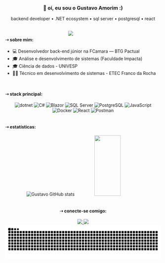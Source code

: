 <h3 align="center">👋 oi, eu sou o Gustavo Amorim :)</h3>
<p align="center"> backend developer • .NET ecosystem • sql server • postgresql • react </p>

<br>

<img align="right" width="300px" src="https://i.pinimg.com/originals/3c/c3/a2/3cc3a2b332e77d64f8a7e388c7aaa2e0.gif"/>


<div align="left">
  <h4> ➝ sobre mim: </h4>
  <ul>
    <li> 💻 Desenvolvedor back-end júnior na FCamara — BTG Pactual </li>
    <li> 🎓 Análise e desenvolvimento de sistemas (Faculdade Impacta) </li>
    <li> 🎓 Ciência de dados - UNIVESP </li>
    <li> 👨‍💻 Técnico em desenvolvimento de sistemas - ETEC Franco da Rocha </li>
  </ul>
</div>

<br>

<h4> ➝ stack principal: </h4>

<div align="center">
  <img alt="dotnet" height="40" src="https://cdn.jsdelivr.net/gh/devicons/devicon@latest/icons/dot-net/dot-net-plain-wordmark.svg" />
  <img alt="C#" height="40" src="https://cdn.jsdelivr.net/gh/devicons/devicon/icons/csharp/csharp-original.svg" />
  <img alt="Blazor" height="40" src="https://upload.wikimedia.org/wikipedia/commons/d/d0/Blazor.png" />
  <img alt="SQL Server" height="40" src="https://cdn.jsdelivr.net/gh/devicons/devicon/icons/microsoftsqlserver/microsoftsqlserver-plain.svg" />
  <img alt="PostgreSQL" height="40" src="https://cdn.jsdelivr.net/gh/devicons/devicon/icons/postgresql/postgresql-original.svg" />
  <img alt="JavaScript" height="40" src="https://cdn.jsdelivr.net/gh/devicons/devicon/icons/javascript/javascript-original.svg" />
  <img alt="Docker" height="40" src="https://cdn.jsdelivr.net/gh/devicons/devicon/icons/docker/docker-original.svg" />
  <img alt="React" height="40" src="https://cdn.jsdelivr.net/gh/devicons/devicon/icons/react/react-original.svg" />
  <img alt="Postman" height="40" src="https://cdn.jsdelivr.net/gh/devicons/devicon/icons/postman/postman-original.svg" />
</div>

<br>

<h4> ➝ estatísticas: </h4>

<div align="center">
  <img width="49%" height="195px" src="https://github-readme-stats.vercel.app/api?username=0GustavoAmorim&show_icons=true&count_private=true&hide_border=true&title_color=58a6ff&icon_color=58a6ff&text_color=c9d1d9&bg_color=0d1117" alt="Gustavo GitHub stats" />
  <img width="41%" height="195px" src="https://github-readme-stats.vercel.app/api/top-langs/?username=0GustavoAmorim&layout=compact&hide_border=true&title_color=58a6ff&text_color=c9d1d9&bg_color=0d1117" />
</div>

<br>

<div align="center">
  <h4> ➝ conecte-se comigo: </h4>
  <a href="https://www.linkedin.com/in/gustavoamorim" target="_blank">
    <img src="https://img.shields.io/badge/LinkedIn-0A66C2?style=for-the-badge&logo=linkedin&logoColor=white"/>
  </a>
  <a href="https://github.com/0GustavoAmorim" target="_blank">
    <img src="https://img.shields.io/badge/GitHub-171515?style=for-the-badge&logo=github&logoColor=white"/>
  </a>
</div>

<div align="center">
  <picture>
    <source media="(prefers-color-scheme: dark)" srcset="https://raw.githubusercontent.com/0GustavoAmorim/0GustavoAmorim/output/github-snake-dark.svg">
    <source media="(prefers-color-scheme: light)" srcset="https://raw.githubusercontent.com/0GustavoAmorim/0GustavoAmorim/output/github-snake.svg">
    <img alt="snake animation" src="https://raw.githubusercontent.com/0GustavoAmorim/0GustavoAmorim/output/github-snake.svg" />
  </picture>
</div>
